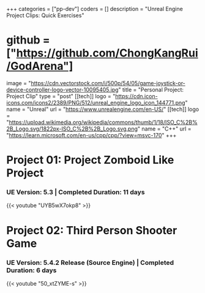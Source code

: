 +++
categories = ["pp-dev"]
coders = []
description = "Unreal Engine Project Clips: Quick Exercises"
# github = ["https://github.com/ChongKangRui/GodArena"]
image = "https://cdn.vectorstock.com/i/500p/54/05/game-joystick-or-device-controller-logo-vector-10095405.jpg"
title = "Personal Project: Project Clip"
type = "post"
[[tech]]
logo = "https://cdn.icon-icons.com/icons2/2389/PNG/512/unreal_engine_logo_icon_144771.png"
name = "Unreal"
url = "https://www.unrealengine.com/en-US/"
[[tech]]
logo = "https://upload.wikimedia.org/wikipedia/commons/thumb/1/18/ISO_C%2B%2B_Logo.svg/1822px-ISO_C%2B%2B_Logo.svg.png"
name = "C++"
url = "https://learn.microsoft.com/en-us/cpp/cpp/?view=msvc-170"
+++

# Project 01: Project Zomboid Like Project 
### UE Version: 5.3 | Completed Duration: 11 days

{{< youtube "UYB5wX7okp8" >}}

# Project 02: Third Person Shooter Game
### UE Version: 5.4.2 Release (Source Engine) | Completed Duration: 6 days

{{< youtube "50_xtZYME-s" >}}



